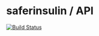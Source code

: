 # saferinsulin / API

[![Build Status](https://travis-ci.com/saferinsulin/api.svg?branch=main)](https://travis-ci.com/saferinsulin/api)
